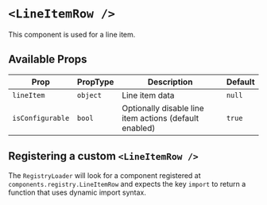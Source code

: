 # `<LineItemRow />`

This component is used for a line item.

## Available Props

| Prop             | PropType | Description                                            | Default |
| ---------------- | -------- | ------------------------------------------------------ | ------- |
| `lineItem`       | `object` | Line item data                                         | `null`  |
| `isConfigurable` | `bool`   | Optionally disable line item actions (default enabled) | `true`  |

## Registering a custom `<LineItemRow />`

The `RegistryLoader` will look for a component registered at `components.registry.LineItemRow` and expects the key `import` to return a function that uses dynamic import syntax.
